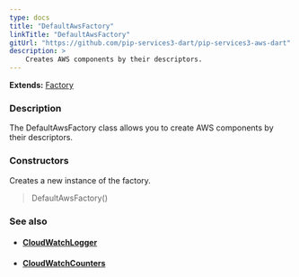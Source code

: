 ```yaml
---
type: docs
title: "DefaultAwsFactory"
linkTitle: "DefaultAwsFactory"
gitUrl: "https://github.com/pip-services3-dart/pip-services3-aws-dart"
description: >
    Creates AWS components by their descriptors.
---
```


**Extends:** [Factory](../../../components/build/factory)

### Description

The DefaultAwsFactory class allows you to create AWS components by their descriptors.

### Constructors
Creates a new instance of the factory.

> DefaultAwsFactory()



### See also
- #### [CloudWatchLogger](../../log/cloud_watch_logger)
- #### [CloudWatchCounters](../../count/cloud_watch_counters)

